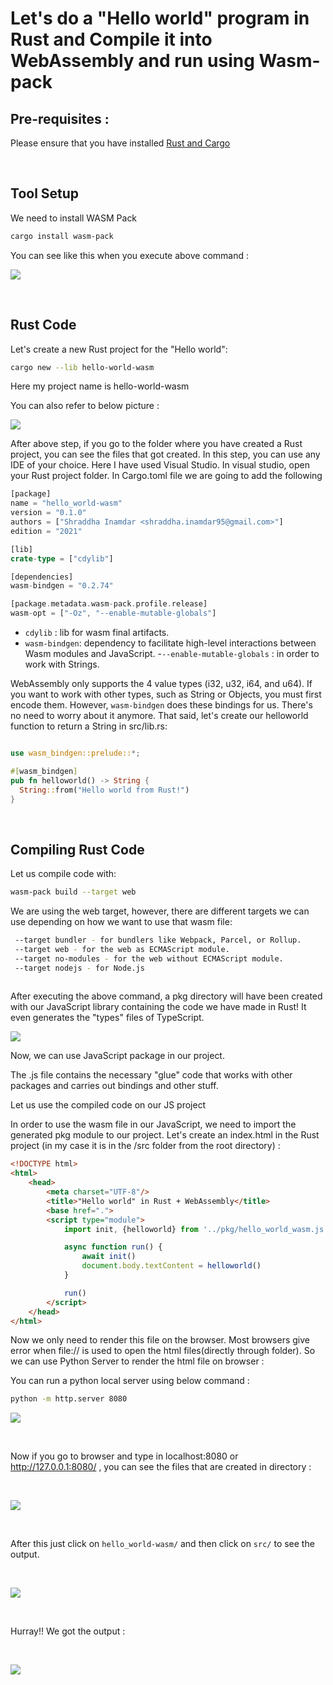 <h1>Let's do a "Hello world" program in Rust and Compile it into WebAssembly and run using Wasm-pack</h1>

## Pre-requisites :
Please ensure that you have installed [Rust and Cargo](https://doc.rust-lang.org/cargo/getting-started/installation.html)
<p>&nbsp;</p>

## Tool Setup

We need to install WASM Pack
```bash
cargo install wasm-pack
```

You can see like this when you execute above command :

<img src="../../../images/Pasted image 20211031123450.png">

<p>&nbsp;</p>

## Rust Code
Let's create a new Rust project for the "Hello world":

```bash
cargo new --lib hello-world-wasm
```
Here my project name is hello-world-wasm
  
You can also refer to below picture :

 <img src="../../../images/Pasted image 20211031124526.png">

After above step, if you go to the folder where you have created a Rust project, you can see the files that got created.
In this step, you can use any IDE of your choice. Here I have used Visual Studio. In visual studio, open your Rust project folder. In Cargo.toml file we are going to add the following

```rust
[package]
name = "hello_world-wasm"
version = "0.1.0"
authors = ["Shraddha Inamdar <shraddha.inamdar95@gmail.com>"]
edition = "2021"

[lib]
crate-type = ["cdylib"]

[dependencies]
wasm-bindgen = "0.2.74"

[package.metadata.wasm-pack.profile.release]
wasm-opt = ["-Oz", "--enable-mutable-globals"]

```

- `cdylib` :  lib for wasm final artifacts.
- `wasm-bindgen`: dependency to facilitate high-level interactions between Wasm modules and JavaScript.
-`--enable-mutable-globals` : in order to work with Strings.

WebAssembly only supports the 4 value types (i32, u32, i64, and u64). If you want to work with other types, such as String or Objects, you must first encode them. However, `wasm-bindgen` does these bindings for us. There's no need to worry about it anymore. That said, let's create our helloworld function to return a String in src/lib.rs:
  
  ```rust
  
  use wasm_bindgen::prelude::*;

#[wasm_bindgen]
pub fn helloworld() -> String {
    String::from("Hello world from Rust!")
}

  
  ```
 <p>&nbsp;</p> 
 
## Compiling Rust Code
Let us compile code with:

```bash
wasm-pack build --target web
```

We are using the web target, however, there are different targets we can use depending on how we want to use that wasm file:

   ```bash
    --target bundler - for bundlers like Webpack, Parcel, or Rollup.
    --target web - for the web as ECMAScript module.
    --target no-modules - for the web without ECMAScript module.
    --target nodejs - for Node.js
	
   ```

After executing the above command, a pkg directory will have been created with our JavaScript library containing the code we have made in Rust! It even generates the "types" files of TypeScript.

<img src="../../../images/Pasted image 20211031125040.png">


Now, we can use JavaScript package in our project.

The .js file contains the necessary "glue" code that works with other packages and carries out bindings and other stuff.

Let us use the compiled code on our JS project

In order to use the wasm file in our JavaScript, we need to import the generated pkg module to our project. Let's create an index.html in the Rust project (in my case it is in the /src folder from the root directory) :

```html
<!DOCTYPE html>
<html>
    <head>
        <meta charset="UTF-8"/>
        <title>"Hello world" in Rust + WebAssembly</title>
        <base href=".">
        <script type="module">
            import init, {helloworld} from '../pkg/hello_world_wasm.js'

            async function run() {
                await init()
                document.body.textContent = helloworld()
            }

            run()
        </script>
    </head>
</html>

```

Now we only need to render this file on the browser.
Most browsers give error when file:// is used to open the html files(directly through folder).
So we can use Python Server to render the html file on browser :

You can  run a python local server using below command :

```bash
python -m http.server 8080
```

<img src="../../../images/Pasted image 20211031113332.png">

<p>&nbsp;</p>

Now if you go to browser and type in localhost:8080 or http://127.0.0.1:8080/ , you can see the files that are created in directory  :

<p>&nbsp;</p>

<img src="../../../images/Pasted image 20211031125604.png">

<p>&nbsp;</p>

After this just click on `hello_world-wasm/` and then click on `src/` to see the output.

<p>&nbsp;</p>

<img src="../../../images/Pasted image 20211031220716.png">

<p>&nbsp;</p>

Hurray!! We got the output :

<p>&nbsp;</p>

<img src="../../../images/Pasted image 20211031121707.png">

	
